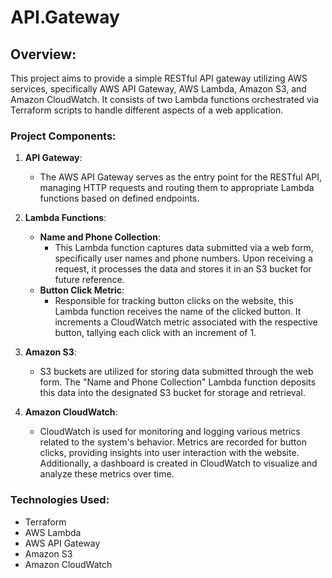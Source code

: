 # API.Gateway
## Overview:
This project aims to provide a simple RESTful API gateway utilizing AWS services, specifically AWS API Gateway, AWS Lambda, Amazon S3, and Amazon CloudWatch. It consists of two Lambda functions orchestrated via Terraform scripts to handle different aspects of a web application.
### Project Components:
1. **API Gateway**:
   - The AWS API Gateway serves as the entry point for the RESTful API, managing HTTP requests and routing them to appropriate Lambda functions based on defined endpoints.

2. **Lambda Functions**:
   - **Name and Phone Collection**:
     - This Lambda function captures data submitted via a web form, specifically user names and phone numbers. Upon receiving a request, it processes the data and stores it in an S3 bucket for future reference.
   - **Button Click Metric**:
     - Responsible for tracking button clicks on the website, this Lambda function receives the name of the clicked button. It increments a CloudWatch metric associated with the respective button, tallying each click with an increment of 1.

3. **Amazon S3**:
   - S3 buckets are utilized for storing data submitted through the web form. The "Name and Phone Collection" Lambda function deposits this data into the designated S3 bucket for storage and retrieval.

4. **Amazon CloudWatch**:
   - CloudWatch is used for monitoring and logging various metrics related to the system's behavior. Metrics are recorded for button clicks, providing insights into user interaction with the website. Additionally, a dashboard is created in CloudWatch to visualize and analyze these metrics over time.

### Technologies Used:
* Terraform
* AWS Lambda
* AWS API Gateway
* Amazon S3
* Amazon CloudWatch
